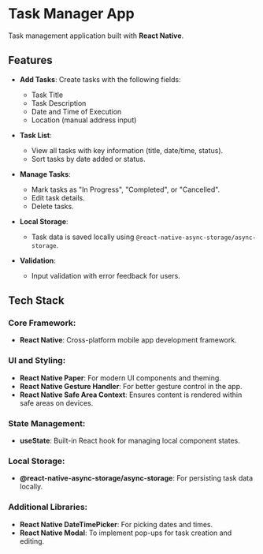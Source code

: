 # Task Manager App

Task management application built with **React Native**.

## Features

- **Add Tasks**: Create tasks with the following fields:
  - Task Title
  - Task Description
  - Date and Time of Execution
  - Location (manual address input)
  
- **Task List**:
  - View all tasks with key information (title, date/time, status).
  - Sort tasks by date added or status.

- **Manage Tasks**:
  - Mark tasks as "In Progress", "Completed", or "Cancelled".
  - Edit task details.
  - Delete tasks.

- **Local Storage**:
  - Task data is saved locally using `@react-native-async-storage/async-storage`.

- **Validation**:
  - Input validation with error feedback for users.

## Tech Stack

### Core Framework:
- **React Native**: Cross-platform mobile app development framework.

### UI and Styling:
- **React Native Paper**: For modern UI components and theming.
- **React Native Gesture Handler**: For better gesture control in the app.
- **React Native Safe Area Context**: Ensures content is rendered within safe areas on devices.

### State Management:
- **useState**: Built-in React hook for managing local component states.

### Local Storage:
- **@react-native-async-storage/async-storage**: For persisting task data locally.

### Additional Libraries:
- **React Native DateTimePicker**: For picking dates and times.
- **React Native Modal**: To implement pop-ups for task creation and editing.